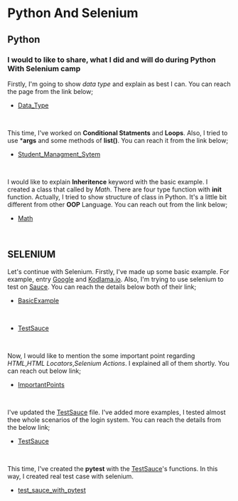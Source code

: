 # Python And Selenium

## Python

### I would to like to share, what I did and will do during **Python With Selenium** camp

Firstly, I'm going to show *data type* and explain as best I can. You can reach the page from the link below;
</br>

- [Data_Type](https://github.com/alperengokbak/PythonWithSelenium/blob/main/dataType.py)
</br>

This time, I've worked on **Conditional Statments** and **Loops**. Also, I tried to use ***args** and some methods of **list()**. You can reach it from the link below;
</br>

- [Student_Managment_Sytem](https://github.com/alperengokbak/PythonWithSelenium/blob/main/studentManagmentSystem.py)
</br>

I would like to explain **Inheritence** keyword with the basic example. I created a class that called by *Math*. There are four type function with **init** function. Actually, I tried to show structure of class in Python. It's a little bit different from other **OOP** Language. You can reach out from the link below;
</br>

- [Math](https://github.com/alperengokbak/PythonWithSelenium/blob/main/Maths.py)
</br>

## SELENIUM

Let's continue with Selenium. Firstly, I've made up some basic example. For example, entry [Google](https://www.google.com) and [Kodlama.io](https://www.kodlama.io). Also, I'm trying to use selenium to test on [Sauce](https://www.saucedemo.com). You can reach the details below both of their link;
</br>

- [BasicExample](https://github.com/alperengokbak/PythonWithSelenium/blob/main/Selenium/seleniumExample.py)
</br>

- [TestSauce](https://github.com/alperengokbak/PythonWithSelenium/blob/main/Selenium/testSauce.py)
</br>

Now, I would like to mention the some important point regarding *HTML*,*HTML Locators*,*Selenium Actions*. I explained all of them shortly. You can reach out below link;
</br>

- [ImportantPoints](https://github.com/alperengokbak/PythonWithSelenium/blob/main/Selenium/ImportantPoint.md)
</br>

I've updated the [TestSauce](https://github.com/alperengokbak/PythonWithSelenium/blob/main/Selenium/testSauce.py) file. I've added more examples, I tested almost thee whole scenarios of the login system. You can reach the details from the below link;
</br>

- [TestSauce](https://github.com/alperengokbak/PythonWithSelenium/blob/main/Selenium/testSauce.py)
</br>

This time, I've created the **pytest** with the [TestSauce](https://github.com/alperengokbak/PythonWithSelenium/blob/main/Selenium/testSauce.py)'s functions. In this way, I created real test case with selenium.
</br>

- [test_sauce_with_pytest](https://github.com/alperengokbak/PythonWithSelenium/blob/main/Selenium/test_sauce.py)
